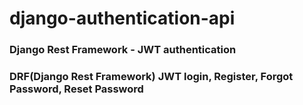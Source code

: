 # django-authentication-api

### Django Rest Framework - JWT authentication

### DRF(Django Rest Framework) JWT login, Register, Forgot Password, Reset Password
